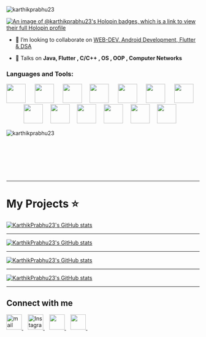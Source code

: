 
<!-- <h1 align="center">Hey there, How are you doing ? I'm Karthik Prabhu 🤝</h1> -->
<!-- <h3 align="center">A software tech explorer from India</h3> -->
<!-- <h7 align="center">CSE-2024 from Canara engineering college </h3> -->
<!-- <img align="right" alt="coding" width="450" src="https://i.pinimg.com/originals/18/a4/94/18a4949fc9c8067172d3b96e302e7097.gif"> -->
<p align="left"> <img src="https://komarev.com/ghpvc/?username=karthikprabhu23&label=Profile%20views&color=0e75b6&style=flat" alt="karthikprabhu23" /> </p>

[![An image of @karthikprabhu23's Holopin badges, which is a link to view their full Holopin profile](https://holopin.me/karthikprabhu23)](https://holopin.io/@karthikprabhu23)

<!-- - 🌱 I’m currently learning **Python** -->

- 👯 I’m looking to collaborate on [WEB-DEV, Android Development, Flutter & DSA](https://www.linkedin.com/in/karthik-prabhu23/)

<!-- - 👨‍💻 I love programming in Java 😍 -->

- 💬 Talks on **Java, Flutter , C/C++ , OS , OOP , Computer Networks**

<!-- - 📫 Reach out to me on **karthikprabhu23223@gmail.com** -->

<!-- - 🤷‍♂️ What do you think?  **I think being nerdy is cool 😇** -->

<!-- <h3 align="left">Connect with me:</h3>
<p align="left">
<a href="https://www.linkedin.com/in/karthik-prabhu23/" target="blank"><img align="center" src="https://www.vectorlogo.zone/logos/linkedin/linkedin-tile.svg" alt="karthik prabhu" height="40" width="40" /></a>
<a href="https://instagram.com/karthik_prabhu_2003" target="blank"><img align="center" src="https://www.vectorlogo.zone/logos/instagram/instagram-icon.svg" alt="karthik_prabhu_2003" height="40" width="40" /></a>
  <a href="https://www.cloudskillsboost.google/public_profiles/0904ff6e-9ec0-47cc-a4ee-ab073edd34a0" target="blank"><img align="center" src="https://www.vectorlogo.zone/logos/google_cloud/google_cloud-icon.svg" alt="GCP_KarthikPrabhu" height="40" width="40" /></a>
</p>
-->
<h3 align="left">Languages and Tools:</h3>
<!-- <p align="left"> <a href="https://www.cprogramming.com/" target="_blank" rel="noreferrer"> <img src="https://cdn.worldvectorlogo.com/logos/c-1.svg" alt="c" width="40" height="40"/> </a>  <a href="https://www.w3schools.com/cpp/" target="_blank" rel="noreferrer"> <img src="https://cdn.worldvectorlogo.com/logos/c.svg" alt="cplusplus" width="40" height="40"/> </a> <a href="https://www.java.com" target="_blank" rel="noreferrer"> <img src="https://www.vectorlogo.zone/logos/java/java-icon.svg" alt="java" width="40" height="40"/> </a> <a href="https://www.w3schools.com/css/" target="_blank" rel="noreferrer"> <img src="https://www.vectorlogo.zone/logos/w3_css/w3_css-icon.svg" alt="css3" width="40" height="40"/> </a>   <a href="https://www.w3.org/html/" target="_blank" rel="noreferrer"> <img src="https://www.vectorlogo.zone/logos/w3_html5/w3_html5-icon.svg" alt="html5" width="40" height="40"/> </a>  <a href="https://developer.mozilla.org/en-US/docs/Web/JavaScript" target="_blank" rel="noreferrer"> <img src="https://upload.vectorlogo.zone/logos/javascript/images/239ec8a4-163e-4792-83b6-3f6d96911757.svg" alt="javascript" width="40" height="40"/> </a> <a href="https://www.linux.org/" target="_blank" rel="noreferrer"> <img src="https://www.vectorlogo.zone/logos/linux/linux-icon.svg" alt="linux" width="40" height="40"/> </a> <a href="https://www.mysql.com/" target="_blank" rel="noreferrer"> <img src="https://www.vectorlogo.zone/logos/mysql/mysql-ar21.svg" alt="mysql" width="55" height="55"/> </a> <a href="https://www.php.net" target="_blank" rel="noreferrer"> <img src="https://www.vectorlogo.zone/logos/php/php-icon.svg" alt="php" width="40" height="40"/> </a> <a href="https://www.python.org" target="_blank" rel="noreferrer"> <img src="https://www.vectorlogo.zone/logos/python/python-icon.svg" alt="python" width="40" height="40"/> </a> <a href="https://reactjs.org/" target="_blank" rel="noreferrer"> <img src="https://www.vectorlogo.zone/logos/reactjs/reactjs-icon.svg" alt="react" width="40" height="40"/> </a> <a href="https://sass-lang.com" target="_blank" rel="noreferrer"> <img src="https://www.vectorlogo.zone/logos/sass-lang/sass-lang-icon.svg" alt="sass" width="40" height="40"/> </a> <a href="https://cloud.google.com" target="_blank" rel="noreferrer"> <img src="https://www.vectorlogo.zone/logos/google_cloud/google_cloud-icon.svg" alt="gcp" width="40" height="40"/> </a> <a href="https://git-scm.com/" target="_blank" rel="noreferrer"> <img src="https://www.vectorlogo.zone/logos/git-scm/git-scm-icon.svg" alt="git" width="40" height="40"/> </a> </p> -->

<p align="center">
  <img src="https://cdn.worldvectorlogo.com/logos/c-1.svg" height="50px">&nbsp;&nbsp;&nbsp;&nbsp;&nbsp;
   <img src="https://www.svgrepo.com/show/303480/c-logo.svg" height="50px">&nbsp;&nbsp;&nbsp;&nbsp;&nbsp;
  <img src="https://www.vectorlogo.zone/logos/flutterio/flutterio-icon.svg" height="50px">&nbsp;&nbsp;&nbsp;&nbsp;
   <img src="https://www.svgrepo.com/show/349402/html5.svg" height="50px">&nbsp;&nbsp;&nbsp;&nbsp;&nbsp;
   <img src="https://www.svgrepo.com/show/349330/css3.svg"  height="50px">&nbsp;&nbsp;&nbsp;&nbsp;&nbsp;
   <img src="https://www.svgrepo.com/show/349419/javascript.svg" height="50px">&nbsp;&nbsp;&nbsp;&nbsp;&nbsp;
   <img src="https://www.vectorlogo.zone/logos/mysql/mysql-ar21.svg" height="50px">&nbsp;&nbsp;&nbsp;&nbsp;
   <img src="https://www.svgrepo.com/show/374016/python.svg" height="50px">&nbsp;&nbsp;&nbsp;&nbsp;
   <img src="https://www.vectorlogo.zone/logos/sass-lang/sass-lang-icon.svg" height="50px">&nbsp;&nbsp;&nbsp;&nbsp;
   <img src="https://www.vectorlogo.zone/logos/google_cloud/google_cloud-icon.svg" height="50px">&nbsp;&nbsp;&nbsp;&nbsp;
   <img src="https://www.vectorlogo.zone/logos/git-scm/git-scm-icon.svg" height="50px">&nbsp;&nbsp;&nbsp;&nbsp;
   <img src="https://www.vectorlogo.zone/logos/php/php-icon.svg" height="50px">&nbsp;&nbsp;&nbsp;&nbsp;
  <img src="https://www.vectorlogo.zone/logos/reactjs/reactjs-icon.svg" height="50px">&nbsp;&nbsp;&nbsp;&nbsp;
</p>


<p><img align="left" src="https://github-readme-stats.vercel.app/api/top-langs?username=karthikprabhu23&show_icons=true&locale=en&layout=compact" alt="karthikprabhu23" /></p>

<!-- <p>&nbsp;<img align="center" src="https://github-readme-stats.vercel.app/api?username=karthikprabhu23&show_icons=true&locale=en" alt="karthikprabhu23" /></p> -->

<br><br><br><br><br><br><br>

______________________________________
# My Projects ⭐
   [![KarthikPrabhu23's GitHub stats](https://github-readme-stats.vercel.app/api/pin/?username=KarthikPrabhu23&repo=HeyConvo-A-Chat-app-Java-Firebase&show_owner=true&theme=dark)](https://github.com/KarthikPrabhu23/HeyConvo-A-Chat-app-Java-Firebase)
   ______________________________________
[![KarthikPrabhu23's GitHub stats](https://github-readme-stats.vercel.app/api/pin/?username=KarthikPrabhu23&repo=OTP_Flutter&show_owner=true&theme=dark)](https://github.com/KarthikPrabhu23/OTP_Flutter)
   ______________________________________
[![KarthikPrabhu23's GitHub stats](https://github-readme-stats.vercel.app/api/pin/?username=KarthikPrabhu23&repo=BeThatChange-php&show_owner=true&theme=dark)](https://github.com/KarthikPrabhu23/BeThatChange-php)
   ______________________________________
[![KarthikPrabhu23's GitHub stats](https://github-readme-stats.vercel.app/api/pin/?username=KarthikPrabhu23&repo=DBMS_Exam-Now_&show_owner=true&theme=dark)](https://github.com/KarthikPrabhu23/DBMS_Exam-Now_)
______________________________________



## Connect with me
<p align="left">
   <a href="mailto:karthikprabhu23223@gmail.com" target="_blank">
   <img src="https://www.svgrepo.com/show/223047/gmail.svg" height="40px" alt="mail"/>
   </a>&nbsp;&nbsp;
   <a href="https://instagram.com/karthik_prabhu_2003" target="_blank">
   <img src="https://www.vectorlogo.zone/logos/instagram/instagram-icon.svg" height="40px" alt="Instagram"/>
   </a>&nbsp;&nbsp;
   <a href="https://www.linkedin.com/in/karthik-prabhu23/" target="_blank">
   <img src="https://www.vectorlogo.zone/logos/linkedin/linkedin-tile.svg" height="40px"/>
   </a>&nbsp;&nbsp;
   <a href="https://www.cloudskillsboost.google/public_profiles/0904ff6e-9ec0-47cc-a4ee-ab073edd34a0" target="_blank">
   <img src="https://www.vectorlogo.zone/logos/google_cloud/google_cloud-icon.svg" height="40px"/>
   </a>&nbsp;&nbsp;
</p>
